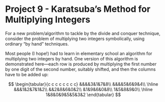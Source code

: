 # Project 9 - Karatsuba’s Method for Multiplying Integers  

For a new problem/algorithm to tackle by the divide and conquer technique, consider the problem of multiplying two integers symbolically, using ordinary “by hand” techniques.  

Most people (I hope!) had to learn in elementary school an algorithm for multiplying two integers by hand. One version of this algorithm is demonstrated here—each row is produced by multiplying the first number by one digit of the second number, suitably shifted, and then the columns have to be added up:  

$$
\begin{tabular}{c c c c c c c c}
&&&&3&1&7&8\\
&&&&5&6&9&4\\
\hline
&&&1&2&7&1&2\\
&&2&8&6&0&2\\
&1&9&6&0&8\\
1&5&8&9&0\\
\hline
1&8&0&9&5&5&3&2
\end{tabular}
$$
